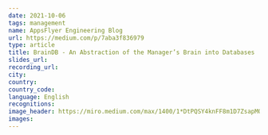 ```yaml
---
date: 2021-10-06
tags: management
name: AppsFlyer Engineering Blog
url: https://medium.com/p/7aba3f836979
type: article
title: BrainDB - An Abstraction of the Manager’s Brain into Databases
slides_url: 
recording_url: 
city: 
country: 
country_code: 
language: English
recognitions:
image_header: https://miro.medium.com/max/1400/1*DtPQSY4knFF8m1D7ZsapMQ.png
images:
---
```

